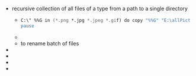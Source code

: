 - recursive collection of all files of a type from a path to a single directory
	- ``` zsh
	  C:\" %%G in (*.png *.jpg *.jpeg *.gif) do copy "%%G" "E:\allPictures\"
	  pause
	  
	  ```
	-
	- to rename batch of files
-
-
-
-